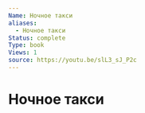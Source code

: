 ```yaml
---
Name: Ночное такси
aliases:
  - Ночное такси
Status: complete
Type: book
Views: 1
source: https://youtu.be/slL3_sJ_P2c
---
```

# Ночное такси
